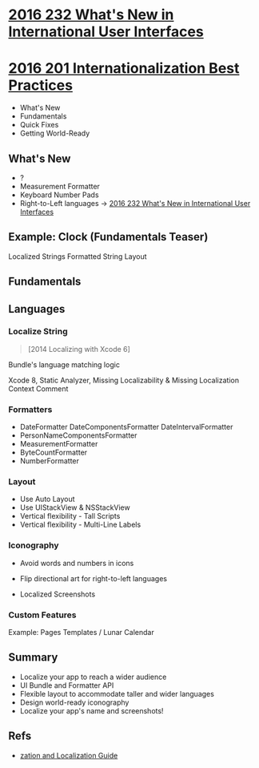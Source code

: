 
# [2016 232 What's New in International User Interfaces](https://developer.apple.com/videos/play/wwdc2016/232/)


# [2016 201 Internationalization Best Practices](https://developer.apple.com/videos/play/wwdc2016/201/)


* What's New
* Fundamentals
* Quick Fixes
* Getting World-Ready


## What's New

* ?
* Measurement Formatter
* Keyboard Number Pads
* Right-to-Left languages -> [2016 232 What's New in International User Interfaces](https://developer.apple.com/videos/play/wwdc2016/232/)

## Example: Clock (Fundamentals Teaser)

Localized Strings
Formatted String
Layout

## Fundamentals

## Languages

### Localize String

> [2014 Localizing with Xcode 6]

Bundle's language matching logic


Xcode 8, Static Analyzer, Missing Localizability & Missing Localization Context Comment

### Formatters

* DateFormatter DateComponentsFormatter DateIntervalFormatter
* PersonNameComponentsFormatter
* MeasurementFormatter
* ByteCountFormatter
* NumberFormatter

### Layout

* Use Auto Layout
* Use UIStackView & NSStackView
* Vertical flexibility - Tall Scripts
* Vertical flexibility - Multi-Line Labels

### Iconography

* Avoid words and numbers in icons
* Flip directional art for right-to-left languages

* Localized Screenshots


### Custom Features

Example: Pages Templates  / Lunar Calendar

## Summary

* Localize your app to reach a wider audience
* UI Bundle and Formatter API
* Flexible layout to accommodate taller and wider languages
* Design world-ready iconography
* Localize your app's name and screenshots!

## Refs

* [zation and Localization Guide](https://developer.apple.com/library/content/documentation/MacOSX/Conceptual/BPInternational/InternationalizingYourUserInterface/InternationalizingYourUserInterface.html#//apple_ref/doc/uid/10000171i-CH3-SW3)
